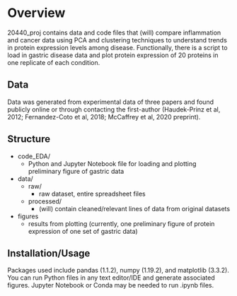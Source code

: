 # Overview

20440_proj contains data and code files that (will) compare inflammation and cancer data using 
PCA and clustering techniques to understand trends in protein expression levels among disease. 
Functionally, there is a script to load in gastric disease data and plot protein expression of 
20 proteins in one replicate of each condition. 

## Data
Data was generated from experimental data of three papers and found publicly online or 
through contacting the first-author (Haudek-Prinz et al, 2012; Fernandez-Coto et al, 2018; 
McCaffrey et al, 2020 preprint).

## Structure
- code_EDA/
	- Python and Jupyter Notebook file for loading and plotting preliminary figure of
	gastric data 
- data/
	- raw/
		- raw dataset, entire spreadsheet files
	- processed/ 
		- (will) contain cleaned/relevant lines of data from original datasets
- figures
	- results from plotting (currently, one preliminary figure of protein expression of 
	one set of gastric data) 

## Installation/Usage 
Packages used include pandas (1.1.2), numpy (1.19.2), and matplotlib (3.3.2). You can run Python files in any text 
editor/IDE and generate associated figures. Jupyter Notebook or Conda may be needed to run 
.ipynb files.
